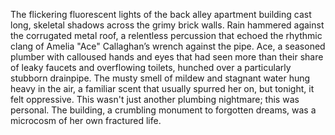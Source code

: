 The flickering fluorescent lights of the back alley apartment building cast long, skeletal shadows across the grimy brick walls.  Rain hammered against the corrugated metal roof, a relentless percussion that echoed the rhythmic clang of Amelia "Ace"  Callaghan’s wrench against the pipe.  Ace, a seasoned plumber with calloused hands and eyes that had seen more than their share of leaky faucets and overflowing toilets, hunched over a particularly stubborn drainpipe.  The musty smell of mildew and stagnant water hung heavy in the air, a familiar scent that usually spurred her on, but tonight, it felt oppressive.  This wasn't just another plumbing nightmare; this was personal.  The building, a crumbling monument to forgotten dreams, was a microcosm of her own fractured life.
